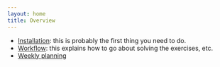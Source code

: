 ```yaml
---
layout: home
title: Overview
---
```


* [Installation](installation/): this is probably the first thing you need to do.
* [Workflow](workflow.md): this explains how to go about solving the exercises, etc.
* [Weekly planning](planning.md)